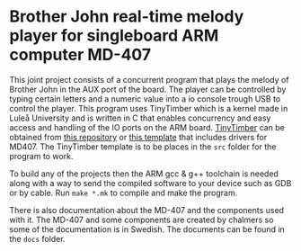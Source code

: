 #  Brother John real-time melody player for singleboard ARM computer MD-407

This joint project consists of a concurrent program that plays the melody of Brother John in the AUX port of the board.
The player can be controlled by typing certain letters and a numeric value into a io console trough
USB to control the player. This program uses TinyTimber which is a kernel made in Luleå University and is written in C that enables concurrency
and easy access and handling of the IO ports on the ARM board. [TinyTimber](https://github.com/simait/TinyTimber) can be obtained from [this repository](https://github.com/simait/TinyTimber) or
[this template](https://github.com/ShinzenATT/singleboard-ARM-brother-john-player/blob/main/template/TinyTimber+Drivers.zip?raw=true) that includes drivers for MD407. The TinyTimber template is to be places in the `src` folder for the program to work.

To build any of the projects then the ARM gcc & g++ toolchain is needed along with a way to send
the compiled software to your device such as GDB or by cable. Run `make *.mk` to compile and make the program.

There is also documentation about the MD-407 and the components used with it. The MD-407 and some
components are created by chalmers so some of the documentation is in Swedish. The documents can be
found in the `docs` folder.
